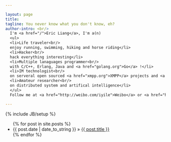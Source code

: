 ```yaml
---

layout: page
title: 
tagline: You never know what you don't know, eh?
author-intro: <br/>
  I'm <a href="/">Eric Liang</a>, I'm a(n)
  <ul>
  <li>Life traveler<br/>
  enjoy running, swimming, hiking and horse riding</li>
  <li>Hacker<br/>
  hack everything interesting</li>
  <li>Multiple lanaguages programmer<br/>
  with C/C++, Erlang, Java and <a href="golang.org">Go</a> !</li>
  <li>IM technologist<br/>
  on serveral open sourced <a href="xmpp.org">XMPP</a> projects and <a href="">beyond</a></li>
  <li>Amateur researcher<br/>
  on distributed system and artifical intelligence</li>
  </ul>  
  Follow me at <a href="http://weibo.com/iyile">Weibo</a> or <a href="http://github.com/ericliang">GitHub</a> or check <a href="/private/cv.html">here</a>.

---
```

{% include JB/setup %}

<ul class="posts">
  {% for post in site.posts %}
    <li><span>{{ post.date | date_to_string }}</span> &raquo; <a href="{{ BASE_PATH }}{{ post.url }}">{{ post.title }}</a></li>
  {% endfor %}
</ul>
